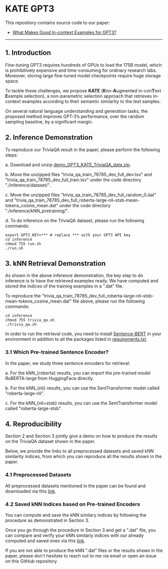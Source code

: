 # KATE GPT3

This repository contains source code to our paper: 

* [What Makes Good In-context Examples for GPT3?](https://arxiv.org/pdf/2101.06804)
---

## 1. Introduction
Fine-tuning GPT3 requires hundreds of GPUs to load the 175B model, which is prohibitively expensive and time-consuming for ordinary research labs. Moreover, storing large fine-tuned model checkpoints require huge storage space.

To tackle these challenges, we propose **KATE** (**K**nn-**A**ugmented in-con**T**ext **E**xample selection), a non-parametric selection approach that retrieves in-context examples according to their semantic similarity to the test samples.

On several natural language understanding and generation tasks, the proposed method improves GPT-3’s performance, over the random sampling baseline, by a significant margin.

## 2. Inference Demonstration
To reproduce our TriviaQA result in the paper, please perform the following steps:

a. Download and unzip [demo_GPT3_KATE_TriviaQA_data.zip](https://drive.google.com/file/d/1ZbT97s72MilfldHZJHgL_TJ0yE6woK4_/view?usp=sharing).

b. Move the unzipped files "trivia_qa_train_78785_dev_full_dev.tsv" and "trivia_qa_train_78785_dev_full_train.tsv" under the code directory "./inference/dataset/".

c. Move the unzipped files "trivia_qa_train_78785_dev_full_random_0.dat" and "trivia_qa_train_78785_dev_full_roberta-large-nli-stsb-mean-tokens_cosine_mean.dat" under the code directory "./inference/kNN_pretraining/".

d. To do inference on the TriviaQA dataset, please run the following commands:
```
export GPT3_KEY=*** # replace *** with your GPT3 API key
cd inference
chmod 755 run.sh
./run.sh
```

## 3. kNN Retrieval Demonstration
As shown in the above inference demonstration, the key step to do inference is to have the retrieved examples ready. We have computed and stored the indices of the training examples in a ".dat" file.

To reproduce the "trivia_qa_train_78785_dev_full_roberta-large-nli-stsb-mean-tokens_cosine_mean.dat" file above, please run the following commands:
```
cd inference
chmod 755 trivia_qa.sh
./trivia_qa.sh
```

In order to run the retrieval code, you need to install [Sentence-BERT](https://www.sbert.net/) in your environment in addition to all the packages listed in [requirements.txt](./requirements.txt).

### 3.1 Which Pre-trained Sentence Encoder?
In the paper, we study three sentence encoders for retrieval:

a. For the kNN_{roberta} results, you can import the pre-trained model RoBERTA-large from HuggingFace directly.

b. For the kNN_{nli} results, you can use the SentTransformer model called "roberta-large-nli".

c. For the kNN_{nli+stsb} results, you can use the SentTransformer model called "roberta-large-stsb".


## 4. Reproducibility

Section 2 and Section 3 jointly give a demo on how to produce the results on the TriviaQA dataset shown in the paper.

Below, we provide the links to all preprocessed datasets and saved kNN similarity indices, from which you can reproduce all the results shown in the paper.

### 4.1 Preprocessed Datasets

All preprocessed datasets mentioned in the paper can be found and downloaded via this [link](https://drive.google.com/drive/folders/18OBjkTjNhOXAinB68gOeGKWzpBRV0rhU?usp=sharing).

### 4.2 Saved kNN Indices based on Pre-trained Encoders
You can compute and save the kNN similary indices by following the procedure as demonstrated in Section 3.

Once you go through the procedure in Section 3 and get a ".dat" file, you can compare and verify your kNN similariy indices with our already computed and saved ones via this [link](https://drive.google.com/drive/folders/1SNijWViEQhDb0u21TjH2JBLwIwxRi5m2?usp=sharing).

If you are not able to produce the kNN ".dat" files or the results shown in the paper, please don't hesitate to reach out to me via email or open an issue on this GitHub repository.


<!-- ## Citing Our Work ##
If you find our work useful in your research, please consider citing the following paper:

```
} -->